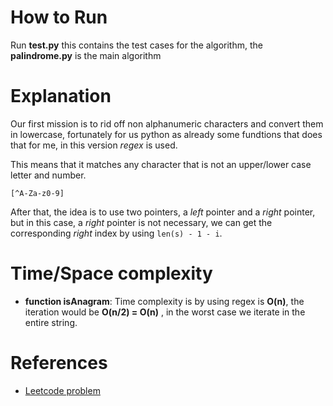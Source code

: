 # How to Run

Run **test.py** this contains the test cases for the algorithm, the **palindrome.py** is the main algorithm </br>

# Explanation

Our first mission is to rid off non alphanumeric characters and convert them in lowercase, fortunately for us python as already some fundtions that does that for me, in this version _regex_ is used. <br>

This means that it matches any character that is not an upper/lower case letter and number. <br>

```
[^A-Za-z0-9]
```

After that, the idea is to use two pointers, a _left_ pointer and a _right_ pointer, but in this case, a _right_ pointer is not necessary, we can get the corresponding _right_ index by using `len(s) - 1 - i`. <br>

# Time/Space complexity

- **function isAnagram**: Time complexity is by using regex is **O(n)**, the iteration would be **O(n/2) = O(n)** , in the worst case we iterate in the entire string. <br> 

# References

- [Leetcode problem](https://leetcode.com/problems/valid-palindrome/description/)
